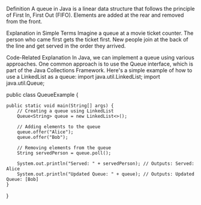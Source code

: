 Definition
A queue in Java is a linear data structure that follows the principle of First In, First Out (FIFO). Elements are added at the rear and removed from the front.

Explanation in Simple Terms
Imagine a queue at a movie ticket counter. The person who came first gets the ticket first. New people join at the back of the line and get served in the order they arrived.

Code-Related Explanation
In Java, we can implement a queue using various approaches. One common approach is to use the Queue interface, which is part of the Java Collections Framework. Here's a simple example of how to use a LinkedList as a queue:
import java.util.LinkedList;
import java.util.Queue;

public class QueueExample {

    public static void main(String[] args) {
        // Creating a queue using LinkedList
        Queue<String> queue = new LinkedList<>();

        // Adding elements to the queue
        queue.offer("Alice");
        queue.offer("Bob");

        // Removing elements from the queue
        String servedPerson = queue.poll();

        System.out.println("Served: " + servedPerson); // Outputs: Served: Alice
        System.out.println("Updated Queue: " + queue); // Outputs: Updated Queue: [Bob]
    }
}
